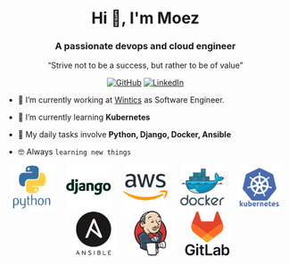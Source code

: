 <h1 align="center">Hi 👋, I'm Moez</h1>
<h3 align="center">A passionate devops and cloud engineer</h3>
<p align="center"> “Strive not to be a success, but rather to be of value” </p>

<p align="center">
	<a href="https://github.com/moez-saidi"><img src="https://img.shields.io/badge/github-%23181717.svg?style=plastic&logo=github&logoColor=white" alt="GitHub"/></a>
	<a href="https://www.linkedin.com/in/moez-saidi/"><img src="https://img.shields.io/badge/linkedin-%230A66C2.svg?style=plastic&logo=linkedin&logoColor=white" alt="LinkedIn"/></a>

</p>


- 🔭 I’m currently working at [Wintics](https://wintics.com/) as Software Engineer.

- 🌱 I’m currently learning **Kubernetes**

- 🚀 My daily tasks involve **Python, Django, Docker, Ansible**

- :nerd_face: Always `learning new things`



<p align="center"> 
  <img src="https://github.com/devicons/devicon/blob/master/icons/python/python-original-wordmark.svg" width="80" height="80">
  	  &emsp;
  <img src="https://github.com/devicons/devicon/blob/master/icons/django/django-plain-wordmark.svg" width="80" height="80">
   	  &emsp; 
  <img src="https://github.com/devicons/devicon/blob/master/icons/amazonwebservices/amazonwebservices-original-wordmark.svg" width="80" height="80">
	  &emsp; 
  <img src="https://github.com/devicons/devicon/blob/master/icons/docker/docker-original-wordmark.svg" width="80" height="80">
	  &emsp; 
  <img src="https://github.com/devicons/devicon/blob/master/icons/kubernetes/kubernetes-plain-wordmark.svg" width="80" height="80">
	  &emsp; 
  <img src="https://github.com/devicons/devicon/blob/master/icons/ansible/ansible-original-wordmark.svg" width="80" height="80">
	  &emsp; 
  <img src="https://github.com/devicons/devicon/blob/master/icons/jenkins/jenkins-original.svg" width="80" height="80">
	  &emsp;
  <img src="https://github.com/devicons/devicon/blob/master/icons/gitlab/gitlab-original-wordmark.svg" width="80" height="80">
</p>	
	
